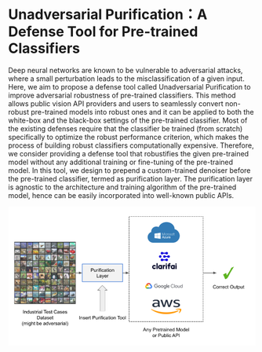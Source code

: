 # Unadversarial Purification：A Defense Tool for Pre-trained Classifiers


Deep neural networks are known to be vulnerable to adversarial attacks, where a small perturbation leads to the misclassification of a given input. Here, we aim to propose a defense tool called Unadversarial Purification to improve adversarial robustness of pre-trained classifiers. This method allows public vision API providers and users to seamlessly convert non-robust pre-trained models into robust ones and it can be applied to both the white-box and the black-box settings of the pre-trained classifier. Most of the existing defenses require that the classifier be trained (from scratch) specifically to optimize the robust performance criterion, which makes the process of building robust classifiers computationally expensive. Therefore, we consider providing a defense tool that robustifies the given pre-trained model without any additional training or fine-tuning of the pre-trained model. In this tool, we design to prepend a custom-trained denoiser before the pre-trained classifier, termed as purification layer. The purification layer is agnostic to the architecture and training algorithm of the pre-trained model, hence can be easily incorporated into well-known public APIs.  

![](https://github.com/AMI-NTU/unadversarial_purification_tool/blob/main/tools.png?raw=true)
